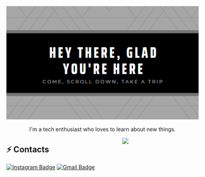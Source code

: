 <p align="center" width = 100%>
  <img src="https://raw.githubusercontent.com/timmydalton/timmydalton/master/Cover.png" />
</p>

<p align="center">
  I'm a tech enthusiast who loves to learn about new things.
</p>

<img align='right' src='https://media.giphy.com/media/bcKmIWkUMCjVm/giphy.gif' width='200"'>

## ⚡ Contacts

[![Instagram Badge](https://img.shields.io/badge/-timmydalton-e4405f?style=flat-square&logo=Instagram&logoColor=white&link=https://www.instagram.com/tlml___/)](https://www.instagram.com/tlml___/)
[![Gmail Badge](https://img.shields.io/badge/-timmydalton2k@gmail.com-d14836?style=flat-square&logo=Gmail&logoColor=white&link=mailto:timmydalton2k@gmail.com)](mailto:timmydalton2k@gmail.com)
